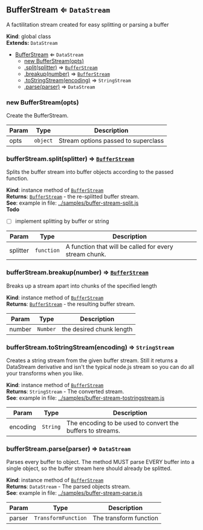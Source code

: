 <a name="BufferStream"></a>

## BufferStream ⇐ <code>DataStream</code>
A factilitation stream created for easy splitting or parsing a buffer

**Kind**: global class  
**Extends:** <code>DataStream</code>  

* [BufferStream](#BufferStream) ⇐ <code>DataStream</code>
    * [new BufferStream(opts)](#new_BufferStream_new)
    * [.split(splitter)](#BufferStream+split) ⇒ <code>[BufferStream](#BufferStream)</code>
    * [.breakup(number)](#BufferStream+breakup) ⇒ <code>[BufferStream](#BufferStream)</code>
    * [.toStringStream(encoding)](#BufferStream+toStringStream) ⇒ <code>StringStream</code>
    * [.parse(parser)](#BufferStream+parse) ⇒ <code>DataStream</code>

<a name="new_BufferStream_new"></a>

### new BufferStream(opts)
Create the BufferStream.


| Param | Type | Description |
| --- | --- | --- |
| opts | <code>object</code> | Stream options passed to superclass |

<a name="BufferStream+split"></a>

### bufferStream.split(splitter) ⇒ <code>[BufferStream](#BufferStream)</code>
Splits the buffer stream into buffer objects according to the passedfunction.

**Kind**: instance method of <code>[BufferStream](#BufferStream)</code>  
**Returns**: <code>[BufferStream](#BufferStream)</code> - the re-splitted buffer stream.  
**See**: example in file: [../samples/buffer-stream-split.js](../samples/buffer-stream-split.js)  
**Todo**

- [ ] implement splitting by buffer or string


| Param | Type | Description |
| --- | --- | --- |
| splitter | <code>function</code> | A function that will be called for every                             stream chunk. |

<a name="BufferStream+breakup"></a>

### bufferStream.breakup(number) ⇒ <code>[BufferStream](#BufferStream)</code>
Breaks up a stream apart into chunks of the specified length

**Kind**: instance method of <code>[BufferStream](#BufferStream)</code>  
**Returns**: <code>[BufferStream](#BufferStream)</code> - the resulting buffer stream.  

| Param | Type | Description |
| --- | --- | --- |
| number | <code>Number</code> | the desired chunk length |

<a name="BufferStream+toStringStream"></a>

### bufferStream.toStringStream(encoding) ⇒ <code>StringStream</code>
Creates a string stream from the given buffer stream. Still it returns aDataStream derivative and isn't the typical node.js stream so you can doall your transforms when you like.

**Kind**: instance method of <code>[BufferStream](#BufferStream)</code>  
**Returns**: <code>StringStream</code> - The converted stream.  
**See**: example in file: [../samples/buffer-stream-tostringstream.js](../samples/buffer-stream-tostringstream.js)  

| Param | Type | Description |
| --- | --- | --- |
| encoding | <code>String</code> | The encoding to be used to convert the buffers                           to streams. |

<a name="BufferStream+parse"></a>

### bufferStream.parse(parser) ⇒ <code>DataStream</code>
Parses every buffer to object. The method MUST parse EVERY buffer into asingle object, so the buffer stream here should already be splitted.

**Kind**: instance method of <code>[BufferStream](#BufferStream)</code>  
**Returns**: <code>DataStream</code> - The parsed objects stream.  
**See**: example in file: [../samples/buffer-stream-parse.js](../samples/buffer-stream-parse.js)  

| Param | Type | Description |
| --- | --- | --- |
| parser | <code>TransformFunction</code> | The transform function |

